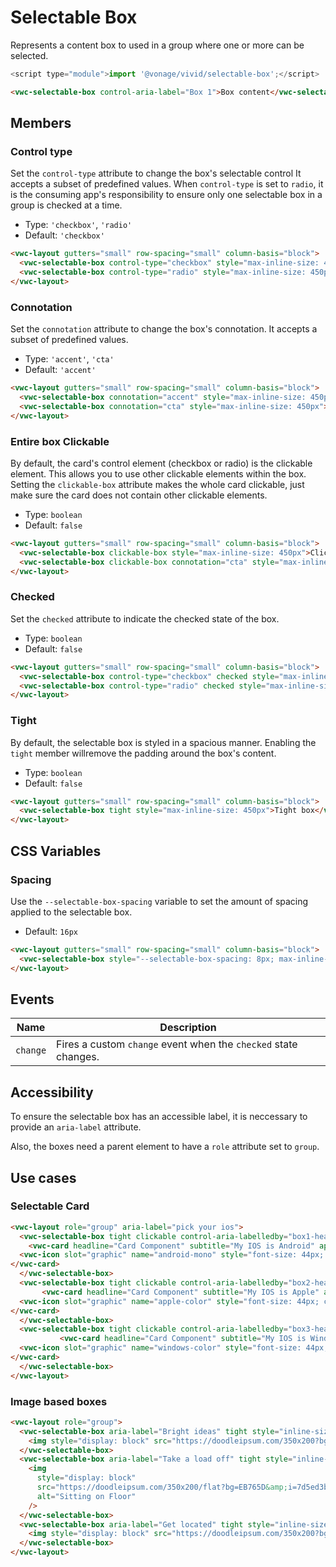 # Selectable Box

Represents a content box to used in a group where one or more can be selected.

```js
<script type="module">import '@vonage/vivid/selectable-box';</script>
```

```html preview
<vwc-selectable-box control-aria-label="Box 1">Box content</vwc-selectable-box>
```

## Members

### Control type

Set the `control-type` attribute to change the box's selectable control
It accepts a subset of predefined values.
When `control-type` is set to `radio`, it is the consuming app's responsibility to ensure only one selectable box in a group is checked at a time.

- Type: `'checkbox'`, `'radio'`
- Default: `'checkbox'`

```html preview
<vwc-layout gutters="small" row-spacing="small" column-basis="block">
  <vwc-selectable-box control-type="checkbox" style="max-inline-size: 450px">Checkbox control</vwc-selectable-box>
  <vwc-selectable-box control-type="radio" style="max-inline-size: 450px">Radio control</vwc-selectable-box>
</vwc-layout>
```

### Connotation

Set the `connotation` attribute to change the box's connotation.
It accepts a subset of predefined values.

- Type: `'accent'`, `'cta'`
- Default: `'accent'`

```html preview
<vwc-layout gutters="small" row-spacing="small" column-basis="block">
  <vwc-selectable-box connotation="accent" style="max-inline-size: 450px">Accent box</vwc-selectable-box>
  <vwc-selectable-box connotation="cta" style="max-inline-size: 450px">CTA box</vwc-selectable-box>
</vwc-layout>
```

### Entire box Clickable

By default, the card's control element (checkbox or radio) is the clickable element. This allows you to use other clickable elements within the box.
Setting the `clickable-box` attribute makes the whole card clickable, just make sure the card does not contain other clickable elements.

- Type: `boolean`
- Default: `false`

```html preview
<vwc-layout gutters="small" row-spacing="small" column-basis="block">
  <vwc-selectable-box clickable-box style="max-inline-size: 450px">Clickable accent box</vwc-selectable-box>
  <vwc-selectable-box clickable-box connotation="cta" style="max-inline-size: 450px">Clickable CTA box</vwc-selectable-box>
</vwc-layout>
```

### Checked

Set the `checked` attribute to indicate the checked state of the box.

- Type: `boolean`
- Default: `false`

```html preview
<vwc-layout gutters="small" row-spacing="small" column-basis="block">
  <vwc-selectable-box control-type="checkbox" checked style="max-inline-size: 450px">Checked checkbox box</vwc-selectable-box>
  <vwc-selectable-box control-type="radio" checked style="max-inline-size: 450px">Checked radio box</vwc-selectable-box>
</vwc-layout>
```

### Tight

By default, the selectable box is styled in a spacious manner. Enabling the `tight` member willremove the padding around the box's content.

- Type: `boolean`
- Default: `false`

```html preview
<vwc-layout gutters="small" row-spacing="small" column-basis="block">
  <vwc-selectable-box tight style="max-inline-size: 450px">Tight box</vwc-selectable-box>
</vwc-layout>
```

## CSS Variables

### Spacing

Use the `--selectable-box-spacing` variable to set the amount of spacing applied to the selectable box.

- Default: `16px`

```html preview
<vwc-layout gutters="small" row-spacing="small" column-basis="block">
  <vwc-selectable-box style="--selectable-box-spacing: 8px; max-inline-size: 450px">Custom spaced box</vwc-selectable-box>
</vwc-layout>
```

## Events

<div class="table-wrapper">

| Name     | Description                                                     |
| -------- | --------------------------------------------------------------- |
| `change` | Fires a custom `change` event when the `checked` state changes. |

</div>

## Accessibility

To ensure the selectable box has an accessible label, it is neccessary to provide an `aria-label` attribute.

Also, the boxes need a parent element to have a `role` attribute set to `group`.

## Use cases

### Selectable Card

```html preview
<vwc-layout role="group" aria-label="pick your ios">
  <vwc-selectable-box tight clickable control-aria-labelledby="box1-heading" style="max-inline-size: 450px">
    <vwc-card headline="Card Component" subtitle="My IOS is Android" appearance="ghost">
  <vwc-icon slot="graphic" name="android-mono" style="font-size: 44px; color: #A4C439" ></vwc-icon>
</vwc-card>
  </vwc-selectable-box>
  <vwc-selectable-box tight clickable control-aria-labelledby="box2-heading" style="max-inline-size: 450px">
       <vwc-card headline="Card Component" subtitle="My IOS is Apple" appearance="ghost">
  <vwc-icon slot="graphic" name="apple-color" style="font-size: 44px; color: #555555" ></vwc-icon>
</vwc-card>
  </vwc-selectable-box>
  <vwc-selectable-box tight clickable control-aria-labelledby="box3-heading" style="max-inline-size: 450px">
           <vwc-card headline="Card Component" subtitle="My IOS is Windows" appearance="ghost">
  <vwc-icon slot="graphic" name="windows-color" style="font-size: 44px;"></vwc-icon>
</vwc-card>
  </vwc-selectable-box>
</vwc-layout>
```

### Image based boxes

```html preview
<vwc-layout role="group">
  <vwc-selectable-box aria-label="Bright ideas" tight style="inline-size: fit-content" clickable-box>
    <img style="display: block" src="https://doodleipsum.com/350x200?bg=C863D9&i=0b3f4112a9c5e358c439c4be74380e54" alt="Lots of ideas" />
  </vwc-selectable-box>
  <vwc-selectable-box aria-label="Take a load off" tight style="inline-size: fit-content" clickable-box>
    <img
      style="display: block"
      src="https://doodleipsum.com/350x200/flat?bg=EB765D&amp;i=7d5ed3bc0c215d1359b2a63d03cf1540"
      alt="Sitting on Floor"
    />
  </vwc-selectable-box>
  <vwc-selectable-box aria-label="Get located" tight style="inline-size: fit-content" clickable-box>
    <img style="display: block" src="https://doodleipsum.com/350x200?bg=7463D9&i=6af2fcb146f3b99cfa1371242b2eee55" alt="Get located" />
  </vwc-selectable-box>
</vwc-layout>
```
